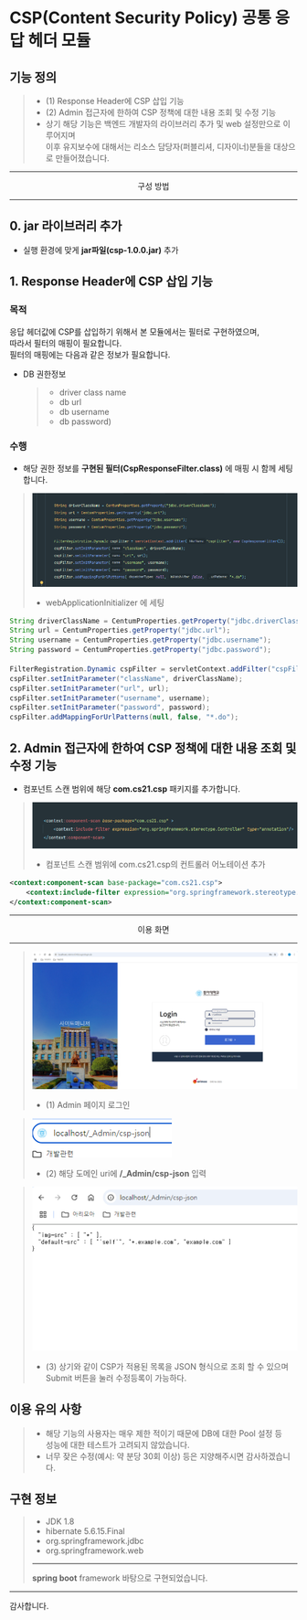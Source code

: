 # CSP(Content Security Policy) 공통 응답 헤더 모듈

## 기능 정의

> - (1) Response Header에 CSP 삽입 기능
> - (2) Admin 접근자에 한하여 CSP 정책에 대한 내용 조회 및 수정 기능
> - 상기 해당 기능은 백엔드 개발자의 라이브러리 추가 및 web 설정만으로 이루어지며   
    이후 유지보수에 대해서는 리소스 담당자(퍼블리셔, 디자이너)분들을 대상으로 만들어졌습니다.

--- 

 <p style="text-align: center;"> 구성 방법 </p>

--- 
## 0. jar 라이브러리 추가
- 실행 환경에 맞게 **jar파일(csp-1.0.0.jar)** 추가

## 1. Response Header에 CSP 삽입 기능

### 목적

응답 헤더값에 CSP를 삽입하기 위해서 본 모듈에서는 필터로 구현하였으며,   
따라서 필터의 매핑이 필요합니다.   
필터의 매핑에는 다음과 같은 정보가 필요합니다.

- DB 권한정보
  > - driver class name
  > - db url
  > - db username
  > - db password)

### 수행

- 해당 권한 정보를 **구현된 필터(CspResponseFilter.class)** 에 매핑 시 함께 세팅합니다.

> ![Alt web initializer](document/WebInitializer.png)
> - webApplicationInitializer 에 세팅
~~~ java
String driverClassName = CentumProperties.getProperty("jdbc.driverClassName");
String url = CentumProperties.getProperty("jdbc.url");
String username = CentumProperties.getProperty("jdbc.username");
String password = CentumProperties.getProperty("jdbc.password");

FilterRegistration.Dynamic cspFilter = servletContext.addFilter("cspFilter", new CspResponseFilter());
cspFilter.setInitParameter("className", driverClassName);
cspFilter.setInitParameter("url", url);
cspFilter.setInitParameter("username", username);
cspFilter.setInitParameter("password", password);
cspFilter.addMappingForUrlPatterns(null, false, "*.do");
~~~

## 2. Admin 접근자에 한하여 CSP 정책에 대한 내용 조회 및 수정 기능

- 컴포넌트 스캔 범위에 해당 **com.cs21.csp** 패키지를 추가합니다.

> ![Alt component scan](document/component-scan.png)
> - 컴포넌트 스캔 범위에 com.cs21.csp의 컨트롤러 어노테이션 추가
~~~ xml
<context:component-scan base-package="com.cs21.csp">
    <context:include-filter expression="org.springframework.stereotype.Controller" type="annotation"/>
</context:component-scan>
~~~

--- 

 <p style="text-align: center;"> 이용 화면 </p>

--- 

> ![Alt component scan](document/ex_admin_page_login.png)
> - (1) Admin 페이지 로그인

> ![Alt component scan](document/ex_csp-json_url.png)
> - (2) 해당 도메인 uri에 **/_Admin/csp-json** 입력

> ![Alt component scan](document/ex_csp-json_list.png)
> - (3) 상기와 같이 CSP가 적용된 목록을 JSON 형식으로 조회 할 수 있으며   
Submit 버튼을 눌러 수정등록이 가능하다.


## 이용 유의 사항

> - 해당 기능의 사용자는 매우 제한 적이기 때문에 DB에 대한 Pool 설정 등   
>  성능에 대한 테스트가 고려되지 않았습니다.
> - 너무 잦은 수정(예시: 약 분당 30회 이상) 등은 지양해주시면 감사하겠습니다.

## 구현 정보

> - JDK 1.8 
> - hibernate 5.6.15.Final
> - org.springframework.jdbc
> - org.springframework.web
> ---
> **spring boot** framework 바탕으로 구현되었습니다.

---

감사합니다.
